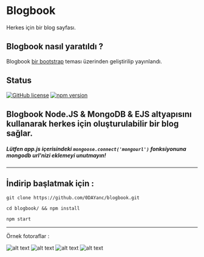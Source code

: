 # Blogbook
Herkes için bir blog sayfası.

## Blogbook nasıl yaratıldı ?
Blogbook [bir bootstrap](https://startbootstrap.com/template-overviews/freelancer/) teması üzerinden geliştirilip yayınlandı.

## Status
[![GitHub license](https://img.shields.io/badge/license-GNU-blue.svg)](https://raw.githubusercontent.com/BlackrockDigital/startbootstrap-freelancer/master/LICENSE)
[![npm version](https://img.shields.io/npm/v/startbootstrap-freelancer.svg)](https://www.npmjs.com/package/startbootstrap-freelancer)

## Blogbook Node.JS & MongoDB & EJS altyapısını kullanarak herkes için oluşturulabilir bir blog sağlar.

##### Lütfen app.js içerisindeki `mongoose.connect('mongourl')` fonksiyonuna mongodb url'nizi eklemeyi unutmayın!

------

## İndirip başlatmak için :

  `git clone https://github.com/0DAYanc/blogbook.git`

  `cd blogbook/ && npm install`

  `npm start`

------



Örnek fotoraflar :

![alt text](https://image.ibb.co/fY53rR/screenshot_32.jpg "Example Photo 1")
![alt text](https://image.ibb.co/izv3rR/screenshot_33.jpg "Example Photo 2")
![alt text](https://image.ibb.co/caeUWR/screenshot_34.jpg "Example Photo 3")
![alt text](https://image.ibb.co/hsnGBR/screenshot_35.jpg "Example Photo 4")
